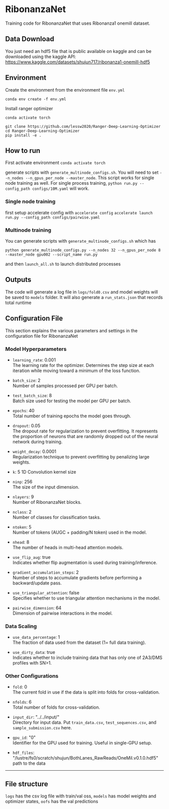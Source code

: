 # RibonanzaNet

Training code for RibonanzaNet that uses Ribonanza1 onemill dataset. 



## Data Download

You just need an hdf5 file that is public available on kaggle and can be downloaded using the kaggle API: https://www.kaggle.com/datasets/shujun717/ribonanza1-onemill-hdf5

## Environment

Create the environment from the environment file ```env.yml```

```conda env create -f env.yml```

Install ranger optimizer

```conda activate torch```

```
git clone https://github.com/lessw2020/Ranger-Deep-Learning-Optimizer
cd Ranger-Deep-Learning-Optimizer
pip install -e .
``` 

## How to run
First activate environment ```conda activate torch```

generate scripts with ```generate_multinode_configs.sh```. You will need to set ```--n_nodes --n_gpus_per_node --master_node```. This script works for single node training as well. For single process training, ```python run.py --config_path configs/10M.yaml``` will work.


### Single node training
first setup accelerate config with ```accelerate config```
```accelerate launch run.py --config_path configs/pairwise.yaml```


### Multinode training

You can generate scripts with ```generate_multinode_configs.sh``` which has

```python generate_multinode_configs.py --n_nodes 32 --n_gpus_per_node 8 --master_node gpu002 --script_name run.py```

 and then ```launch_all.sh``` to launch distributed processes


## Outputs

The code will generate a log file in ```logs/fold0.csv``` and model weights will be saved to ```models``` folder. It will also generate a ```run_stats.json``` that records total runtime


## Configuration File

This section explains the various parameters and settings in the configuration file for RibonanzaNet

### Model Hyperparameters
- `learning_rate`: 0.001  
  The learning rate for the optimizer. Determines the step size at each iteration while moving toward a minimum of the loss function.

- `batch_size`: 2  
  Number of samples processed per GPU per batch. 

- `test_batch_size`: 8  
  Batch size used for testing the model per GPU per batch.

- `epochs`: 40  
  Total number of training epochs the model goes through.

- `dropout`: 0.05  
  The dropout rate for regularization to prevent overfitting. It represents the proportion of neurons that are randomly dropped out of the neural network during training.

- `weight_decay`: 0.0001  
  Regularization technique to prevent overfitting by penalizing large weights.

- `k`: 5
  1D Convolution kernel size

- `ninp`: 256  
  The size of the input dimension.

- `nlayers`: 9  
  Number of RibonanzaNet blocks.

- `nclass`: 2  
  Number of classes for classification tasks.

- `ntoken`: 5  
  Number of tokens (AUGC + padding/N token) used in the model.

- `nhead`: 8  
  The number of heads in multi-head attention models.

- `use_flip_aug`: true  
  Indicates whether flip augmentation is used during training/inference.

- `gradient_accumulation_steps`: 2  
  Number of steps to accumulate gradients before performing a backward/update pass.

- `use_triangular_attention`: false  
  Specifies whether to use triangular attention mechanisms in the model.

- `pairwise_dimension`: 64  
  Dimension of pairwise interactions in the model.

### Data Scaling
- `use_data_percentage`: 1  
  The fraction of data used from the dataset (1= full data training).

- `use_dirty_data`: true  
  Indicates whether to include training data that has only one of 2A3/DMS profiles with SN>1. 

### Other Configurations
- `fold`: 0  
  The current fold in use if the data is split into folds for cross-validation.

- `nfolds`: 6  
  Total number of folds for cross-validation.

- `input_dir`: "../../input/"  
  Directory for input data. Put ```train_data.csv```, ```test_sequences.csv```, and ```sample_submission.csv``` here. 

- `gpu_id`: "0"  
  Identifier for the GPU used for training. Useful in single-GPU setup.

- `hdf_files`: "/lustre/fs0/scratch/shujun/BothLanes_RawReads/OneMil.v0.1.0.hdf5"  
  path to the data


---

## File structure
 
```logs``` has the csv log file with train/val oss,
```models``` has model weights and optimizer states,
```oofs``` has the val predictions



